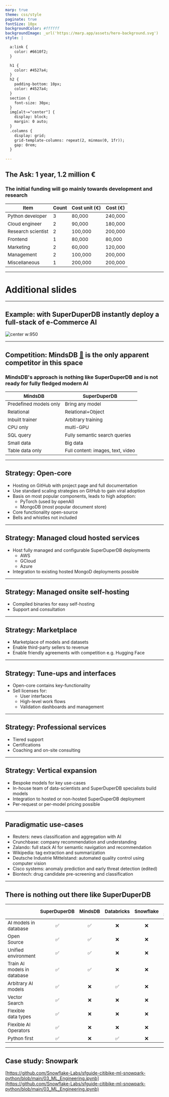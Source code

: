 ```yaml
---
marp: true
theme: css/style
paginate: true
fontSize: 10px
backgroundColor: #ffffff
backgroundImage: _url('https://marp.app/assets/hero-background.svg')
style: |

  a:link {
    color: #6610f2;
  }

  h1 {
    color: #4527a4;
  }
  h2 {
    padding-bottom: 10px;
    color: #4527a4;
  }
  section {
    font-size: 30px;
  }
  img[alt~="center"] {
    display: block;
    margin: 0 auto;
  }
  .columns {
    display: grid;
    grid-template-columns: repeat(2, minmax(0, 1fr));
    gap: 0rem;
  }
  
---
```


<style scoped>
table {
  font-size: 20px;
}
</style>


## The Ask: 1 year, 1.2 million €

### The initial funding will go mainly towards development and research



| Item                 | Count | Cost unit (€) | Cost (€) |
| -------------------- | ----- | ------------- | -------- |
| Python developer     | 3     | 80,000        | 240,000  |
| Cloud engineer       | 2     | 90,000        | 180,000  |
| Research scientist   | 2     | 100,000       | 200,000  |
| Frontend             | 1     | 80,000        | 80,000   |
| Marketing            | 2     | 60,000        | 120,000  |
| Management           | 2     | 100,000       | 200,000  |
| Miscellaneous        | 1     | 200,000       | 200,000  |

---

# Additional slides

---

## Example: with SuperDuperDB instantly deploy a full-stack of e-Commerce AI

![center w:950](images/cycle-linear-e-commerce.svg)

---

## Competition: MindsDB [:link:](https://mindsdb.com/) is the only apparent competitor in this space

### MindsDB's approach is nothing like SuperDuperDB and is not ready for fully fledged modern AI

<style scoped>
table {
  font-size: 16px;
}
</style>

| MindsDB                | SuperDuperDB                      |
| ---------------------- | --------------------------------- |
| Predefined models only | Bring any model                   |
| Relational             | Relational+Object                 |
| Inbuilt trainer        | Arbitrary training                |
| CPU only               | multi-GPU                         |
| SQL query              | Fully semantic search queries     |
| Small data             | Big data                          |
| Table data only        | Full content: images, text, video |

---

## Strategy: Open-core

- Hosting on GitHub with project page and full documentation
- Use standard scaling strategies on GitHub to gain viral adoption
- Basis on most popular components, leads to high adoption:
  - PyTorch (used by openAI)
  - MongoDB (most popular document store)
- Core functionality open-source
- Bells and whistles not included

---

## Strategy: Managed cloud hosted services

- Host fully managed and configurable SuperDuperDB deployments
  - AWS
  - GCloud
  - Azure
- Integration to existing hosted MongoD deployments possible

---

## Strategy: Managed onsite self-hosting

- Compiled binaries for easy self-hosting
- Support and consultation

---

## Strategy: Marketplace

- Marketplace of models and datasets
- Enable third-party sellers to revenue
- Enable friendly agreements with competition e.g. Hugging Face

---

## Strategy: Tune-ups and interfaces

- Open-core contains key-functionality
- Sell licenses for:
  - User interfaces
  - High-level work flows
  - Validation dashboards and management

---

## Strategy: Professional services 

- Tiered support
- Certifications
- Coaching and on-site consulting

---

## Strategy: Vertical expansion

- Bespoke models for key use-cases
- In-house team of data-scientists and SuperDuperDB specialists build models
- Integration to hosted or non-hosted SuperDuperDB deployment
- Per-request or per-model pricing possible

---

## Paradigmatic use-cases

- Reuters: news classification and aggregation with AI
- Crunchbase: company recommendation and understanding
- Zalando: full stack AI for semantic navigation and recommendation
- Wikipedia: tag extraction and summarization
- Deutsche Industrie Mittelstand: automated quality control using computer vision
- Cisco systems: anomaly prediction and early threat detection (edited)
- Biontech: drug candidate pre-screening and classification

---

<style scoped>
table {
  font-size: 15px;
}
</style>

## There is nothing out there like SuperDuperDB

<center>

| | SuperDuperDB | MindsDB | Databricks | Snowflake | AWS Sagemaker | Eto | Brytlyt | Continual | 
| - | :-: | :-: | :-: | :-: | :-: | :-: | :-: | :-: |
| AI models in database | ✅ | ✅ | ❌ | ❌ | ❌ | ❌ | ✅ | ❌ |
| Open Source | ✅ | ✅ | ❌ | ❌ | ❌ | ✅ | ❌ | ❌ |
| Unified environment | ✅ | ✅ | ❌ | ❌ | ❌ | ❌ |❓| ✅ |
| Train AI models in database | ✅ | ✅ | ❌ | ❌ | ❌ | ❌ | ❓ | ❌ |
| Arbitrary AI models | ✅ | ❌ | ✅ | ❌ | ✅ | ❌ |❓| ❌ |
| Vector Search | ✅ | ❌ | ❌ | ❌ | ❌ | ✅ | ❌ | ❌ |
| Flexible data types | ✅ | ❌ | ❌ | ❌ | ❌ | ❓ | ❌ | ❌ |
| Flexible AI Operators | ✅ | ❌ | ❌ | ❌ | ❌ | ❌ | ❌ | ❌ |
| Python first | ✅ | ❌ | ✅ | ❌ | ✅ | ❌ | ❌ | ❌ |

</center>

---

## Case study: Snowpark

[https://github.com/Snowflake-Labs/sfguide-citibike-ml-snowpark-python/blob/main/03_ML_Engineering.ipynb](https://github.com/Snowflake-Labs/sfguide-citibike-ml-snowpark-python/blob/main/03_ML_Engineering.ipynb)
